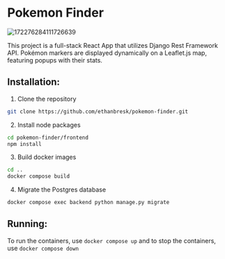 # Pokemon Finder

![172276284111726639](https://github.com/user-attachments/assets/71de3461-0846-4d7a-9d33-015b7a40ee73)

This project is a full-stack React App that utilizes Django Rest Framework API. Pokémon markers are displayed dynamically on a Leaflet.js map, featuring popups with their stats.

## Installation:

1. Clone the repository

```bash
git clone https://github.com/ethanbresk/pokemon-finder.git
```

2. Install node packages

```bash
cd pokemon-finder/frontend
npm install
```

3. Build docker images

```bash
cd ..
docker compose build
```

4. Migrate the Postgres database

```bash
docker compose exec backend python manage.py migrate
```

## Running:

To run the containers, use `docker compose up` and to stop the containers, use `docker compose down`
